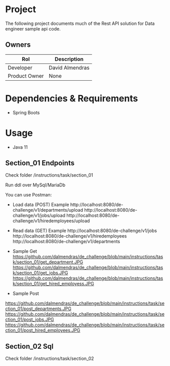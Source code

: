 # Project

The following project documents much of the Rest API solution for Data engineer sample api code.

## Owners

| Rol               |  Description           |
|---                |---                     |
| Developer         |  David Almendras       |
| Product Owner     |  None                  |

# Dependencies & Requirements

- Spring Boots

# Usage

- Java 11

## Section_01 Endpoints

Check folder /instructions/task/section_01

Run ddl over MySql/MariaDb

You can use Postman:

- Load data (POST) Example
  http://localhost:8080/de-challenge/v1/departments/upload
  http://localhost:8080/de-challenge/v1/jobs/upload
  http://localhost:8080/de-challenge/v1/hiredemployees/upload

- Read data (GET) Example
  http://localhost:8080/de-challenge/v1/jobs
  http://localhost:8080/de-challenge/v1/hiredemployees
  http://localhost:8080/de-challenge/v1/departments

- Sample Get
https://github.com/dalmendras/de_challenge/blob/main/instructions/task/section_01/get_department.JPG
https://github.com/dalmendras/de_challenge/blob/main/instructions/task/section_01/get_jobs.JPG
https://github.com/dalmendras/de_challenge/blob/main/instructions/task/section_01/get_hired_employess.JPG

- Sample Post

https://github.com/dalmendras/de_challenge/blob/main/instructions/task/section_01/post_departments.JPG
https://github.com/dalmendras/de_challenge/blob/main/instructions/task/section_01/post_jobs.JPG
https://github.com/dalmendras/de_challenge/blob/main/instructions/task/section_01/post_hired_employees.JPG

## Section_02 Sql

Check folder /instructions/task/section_02


